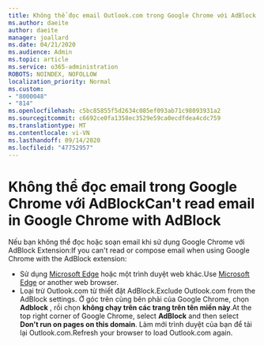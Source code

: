 ```yaml
---
title: Không thể đọc email Outlook.com trong Google Chrome với AdBlock
ms.author: daeite
author: daeite
manager: joallard
ms.date: 04/21/2020
ms.audience: Admin
ms.topic: article
ms.service: o365-administration
ROBOTS: NOINDEX, NOFOLLOW
localization_priority: Normal
ms.custom:
- "8000048"
- "814"
ms.openlocfilehash: c5bc85855f5d2634c085ef093ab71c98093931a2
ms.sourcegitcommit: c6692ce0fa1358ec3529e59ca0ecdfdea4cdc759
ms.translationtype: MT
ms.contentlocale: vi-VN
ms.lasthandoff: 09/14/2020
ms.locfileid: "47752957"
---
```

# <a name="cant-read-email-in-google-chrome-with-adblock"></a><span data-ttu-id="631ec-102">Không thể đọc email trong Google Chrome với AdBlock</span><span class="sxs-lookup"><span data-stu-id="631ec-102">Can't read email in Google Chrome with AdBlock</span></span>

<span data-ttu-id="631ec-103">Nếu bạn không thể đọc hoặc soạn email khi sử dụng Google Chrome với AdBlock Extension:</span><span class="sxs-lookup"><span data-stu-id="631ec-103">If you can't read or compose email when using Google Chrome with the AdBlock extension:</span></span>

- <span data-ttu-id="631ec-104">Sử dụng [Microsoft Edge](https://go.microsoft.com/fwlink/p/?linkid=2001503&amp;clcid=0x409) hoặc một trình duyệt web khác.</span><span class="sxs-lookup"><span data-stu-id="631ec-104">Use [Microsoft Edge](https://go.microsoft.com/fwlink/p/?linkid=2001503&amp;clcid=0x409) or another web browser.</span></span>
- <span data-ttu-id="631ec-105">Loại trừ Outlook.com từ thiết đặt AdBlock.</span><span class="sxs-lookup"><span data-stu-id="631ec-105">Exclude Outlook.com from the AdBlock settings.</span></span> <span data-ttu-id="631ec-106">Ở góc trên cùng bên phải của Google Chrome, chọn **Adblock** , rồi chọn **không chạy trên các trang trên tên miền này**.</span><span class="sxs-lookup"><span data-stu-id="631ec-106">At the top right corner of Google Chrome, select **AdBlock** and then select **Don't run on pages on this domain**.</span></span> <span data-ttu-id="631ec-107">Làm mới trình duyệt của bạn để tải lại Outlook.com.</span><span class="sxs-lookup"><span data-stu-id="631ec-107">Refresh your browser to load Outlook.com again.</span></span>
